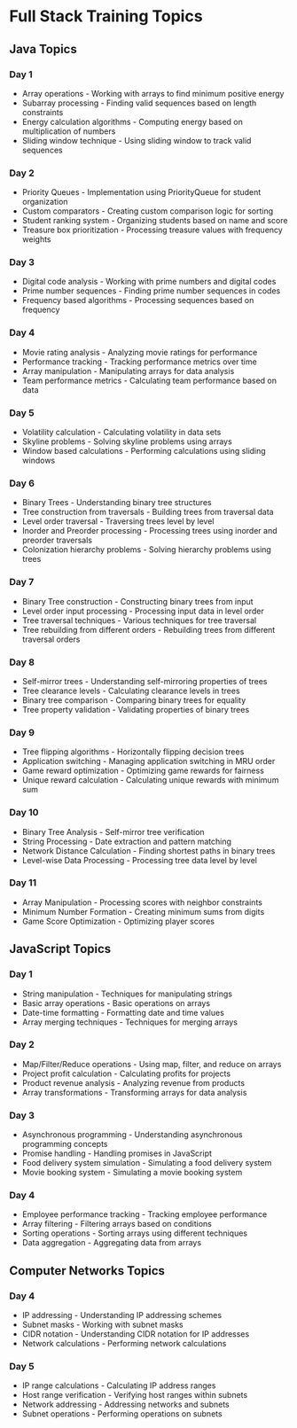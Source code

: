 # Full Stack Training Topics

## Java Topics

### Day 1
- Array operations - Working with arrays to find minimum positive energy
- Subarray processing - Finding valid sequences based on length constraints
- Energy calculation algorithms - Computing energy based on multiplication of numbers
- Sliding window technique - Using sliding window to track valid sequences

### Day 2
- Priority Queues - Implementation using PriorityQueue for student organization
- Custom comparators - Creating custom comparison logic for sorting
- Student ranking system - Organizing students based on name and score
- Treasure box prioritization - Processing treasure values with frequency weights

### Day 3
- Digital code analysis - Working with prime numbers and digital codes
- Prime number sequences - Finding prime number sequences in codes
- Frequency based algorithms - Processing sequences based on frequency

### Day 4
- Movie rating analysis - Analyzing movie ratings for performance
- Performance tracking - Tracking performance metrics over time
- Array manipulation - Manipulating arrays for data analysis
- Team performance metrics - Calculating team performance based on data

### Day 5
- Volatility calculation - Calculating volatility in data sets
- Skyline problems - Solving skyline problems using arrays
- Window based calculations - Performing calculations using sliding windows

### Day 6
- Binary Trees - Understanding binary tree structures
- Tree construction from traversals - Building trees from traversal data
- Level order traversal - Traversing trees level by level
- Inorder and Preorder processing - Processing trees using inorder and preorder traversals
- Colonization hierarchy problems - Solving hierarchy problems using trees

### Day 7
- Binary Tree construction - Constructing binary trees from input
- Level order input processing - Processing input data in level order
- Tree traversal techniques - Various techniques for tree traversal
- Tree rebuilding from different orders - Rebuilding trees from different traversal orders

### Day 8
- Self-mirror trees - Understanding self-mirroring properties of trees
- Tree clearance levels - Calculating clearance levels in trees
- Binary tree comparison - Comparing binary trees for equality
- Tree property validation - Validating properties of binary trees

### Day 9
- Tree flipping algorithms - Horizontally flipping decision trees
- Application switching - Managing application switching in MRU order
- Game reward optimization - Optimizing game rewards for fairness
- Unique reward calculation - Calculating unique rewards with minimum sum

### Day 10
- Binary Tree Analysis - Self-mirror tree verification
- String Processing - Date extraction and pattern matching
- Network Distance Calculation - Finding shortest paths in binary trees
- Level-wise Data Processing - Processing tree data level by level

### Day 11
- Array Manipulation - Processing scores with neighbor constraints
- Minimum Number Formation - Creating minimum sums from digits
- Game Score Optimization - Optimizing player scores

## JavaScript Topics

### Day 1
- String manipulation - Techniques for manipulating strings
- Basic array operations - Basic operations on arrays
- Date-time formatting - Formatting date and time values
- Array merging techniques - Techniques for merging arrays

### Day 2
- Map/Filter/Reduce operations - Using map, filter, and reduce on arrays
- Project profit calculation - Calculating profits for projects
- Product revenue analysis - Analyzing revenue from products
- Array transformations - Transforming arrays for data analysis

### Day 3
- Asynchronous programming - Understanding asynchronous programming concepts
- Promise handling - Handling promises in JavaScript
- Food delivery system simulation - Simulating a food delivery system
- Movie booking system - Simulating a movie booking system

### Day 4
- Employee performance tracking - Tracking employee performance
- Array filtering - Filtering arrays based on conditions
- Sorting operations - Sorting arrays using different techniques
- Data aggregation - Aggregating data from arrays

## Computer Networks Topics

### Day 4
- IP addressing - Understanding IP addressing schemes
- Subnet masks - Working with subnet masks
- CIDR notation - Understanding CIDR notation for IP addresses
- Network calculations - Performing network calculations

### Day 5
- IP range calculations - Calculating IP address ranges
- Host range verification - Verifying host ranges within subnets
- Network addressing - Addressing networks and subnets
- Subnet operations - Performing operations on subnets
